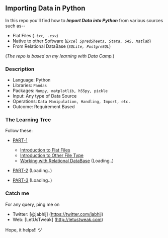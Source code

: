 ## Importing Data in Python

In this repo you'll find how to **_Import Data into Python_** from various sources such as--
- Flat Files (_` .txt, .csv `_)
- Native to other Software (_` Excel SpredSheets, Stata, SAS, Matlab `_)
- From Relational DataBase (_` SQLite, PostgreSQL `_)

(_The repo is based on my learning with Data Camp._)

### Description

- Language: Python
- Libraries: `Pandas`
- Packages: `Numpy, matplotlib, h55py, pickle`
- Input: Any type of Data Source
- Operations: `Data Manipulation, Handling, Import, etc.`
- Outcome: Requirement Based

### The Learning Tree

Follow these:
- [PART-1](https://github.com/jabhij/DataImporting_Python/tree/master/PART-1)
  - [Introduction to Flat Files](https://github.com/jabhij/DataImporting_Python/tree/master/PART-1/Introduction_Flat_Files)
  - [Introduction to Other File Type](https://github.com/jabhij/Data-Importing_Python/new/master/PART-1/Introduction_Other_FileType)
  - [Working with Relational DataBase]() (Loading..)

- [PART-2]() (Loading..)
- [PART-3]() (Loading..)

### Catch me

For any query, ping me on 
- Twitter: [@jabhij] (https://twitter.com/jabhij)
- Web: [LetUsTweak] (http://letustweak.com)

Hope, it helps!! ヅ

